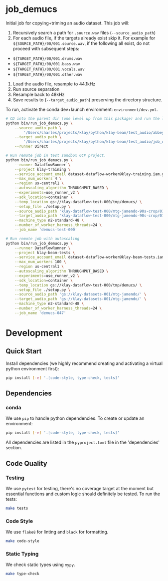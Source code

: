 # job_demucs

Initial job for copying+triming an audio dataset. This job will:

1. Recursively search a path for `.source.wav` files (`--source_audio_path`)
1. For each audio file, if the targets already exist skip it. For example for
   `${SOURCE_PATH}/00/001.source.wav`, if the following all exist, do not
   proceed with subsequent steps:
  - `${TARGET_PATH}/00/001.drums.wav`
  - `${TARGET_PATH}/00/001.bass.wav`
  - `${TARGET_PATH}/00/001.vocals.wav`
  - `${TARGET_PATH}/00/001.other.wav`
1. Load the audio file, resample to 44.1kHz
1. Run source separation
1. Resample back to 48kHz
1. Save results to (`--target_audio_path`) preserving the directory structure.

To run, activate the conda dev+launch environment: `environment/dev.yml`.

```bash
# CD into the parent dir (one level up from this package) and run the launch script
python bin/run_job_demucs.py \
    --source_audio_path \
        '/Users/charles/projects/klay/python/klay-beam/test_audio/abbey_road/source.wav/' \
    --target_audio_path \
        '/Users/charles/projects/klay/python/klay-beam/test_audio/job_output/split' \
    --runner Direct

# Run remote job in test sandbox GCP project.
python bin/run_job_demucs.py \
    --runner DataflowRunner \
    --project klay-training \
    --service_account_email dataset-dataflow-worker@klay-training.iam.gserviceaccount.com \
    --max_num_workers 4 \
    --region us-central1 \
    --autoscaling_algorithm THROUGHPUT_BASED \
    --experiments=use_runner_v2 \
    --sdk_location=container \
    --temp_location gs://klay-dataflow-test-000/tmp/demucs/ \
    --setup_file ./setup.py \
    --source_audio_path 'klay-dataflow-test-000/mtg-jamendo-90s-crop/01' \
    --target_audio_path 'klay-dataflow-test-000/mtg-jamendo-90s-crop/01' \
    --machine_type n2-standard-48 \
    --number_of_worker_harness_threads=24 \
    --job_name 'demucs-test-000'

# Run remote job with autoscaling
python bin/run_job_demucs.py \
    --runner DataflowRunner \
    --project klay-beam-tests \
    --service_account_email dataset-dataflow-worker@klay-beam-tests.iam.gserviceaccount.com \
    --max_num_workers 100 \
    --region us-central1 \
    --autoscaling_algorithm THROUGHPUT_BASED \
    --experiments=use_runner_v2 \
    --sdk_location=container \
    --temp_location gs://klay-dataflow-test-000/tmp/demucs/ \
    --setup_file ./setup.py \
    --source_audio_path 'gs://klay-datasets-001/mtg-jamendo/' \
    --target_audio_path 'gs://klay-datasets-001/mtg-jamendo/' \
    --machine_type n2-standard-48 \
    --number_of_worker_harness_threads=24 \
    --job_name 'demucs-047'
```

# Development
## Quick Start
Install dependencies (we highly recommend creating and activating a virtual
python environment first):
```sh
pip install [-e] '.[code-style, type-check, tests]'
```

## Dependencies
### conda
We use `pip` to handle python dependencies.  To create or update an environment:

```sh
pip install [-e] '.[code-style, type-check, tests]'
```

All dependencies are listed in the `pyproject.toml` file in the 'dependencies'
section.

## Code Quality
### Testing
We use `pytest` for testing, there's no coverage target at the moment but
essential functions and custom logic should definitely be tested. To run the
tests:
```sh
make tests
```

### Code Style
We use `flake8` for linting and `black` for formatting.

```sh
make code-style
```

### Static Typing
We check static types using `mypy`.
```sh
make type-check
```
